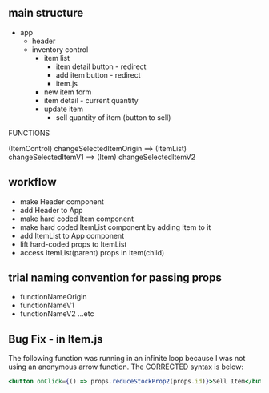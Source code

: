 
## main structure

- app
  - header
  - inventory control
      - item list
          - item detail button - redirect
          - add item button - redirect
          - item.js 
      - new item form
      - item detail - current quantity 
      - update item
          - sell quantity of item (button to sell)

FUNCTIONS

(ItemControl) changeSelectedItemOrigin ==> (ItemList) changeSelectedItemV1 ==> (Item) changeSelectedItemV2


## workflow

  - make Header component
  - add Header to App
  - make hard coded Item component
  - make hard coded ItemList component by adding Item to it
  - add ItemList to App component
  - lift hard-coded props to ItemList
  - access ItemList(parent) props in Item(child)


## trial naming convention for passing props

  - functionNameOrigin
  - functionNameV1
  - functionNameV2 ...etc


  ## Bug Fix - in Item.js

  The following function was running in an infinite loop because I was not using an anonymous arrow function. The CORRECTED syntax is below:
```jsx
<button onClick={() => props.reduceStockProp2(props.id)}>Sell Item</button> {/* // needed to change syntax: review lesson */}
```